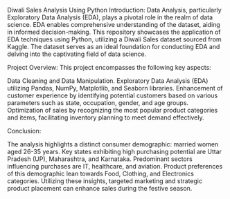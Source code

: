 Diwali Sales Analysis Using Python
Introduction:
Data Analysis, particularly Exploratory Data Analysis (EDA), plays a pivotal role in the realm of data science. EDA enables comprehensive understanding of the dataset, aiding in informed decision-making. This repository showcases the application of EDA techniques using Python, utilizing a Diwali Sales dataset sourced from Kaggle. The dataset serves as an ideal foundation for conducting EDA and delving into the captivating field of data science.

Project Overview:
This project encompasses the following key aspects:

Data Cleaning and Data Manipulation.
Exploratory Data Analysis (EDA) utilizing Pandas, NumPy, Matplotlib, and Seaborn libraries.
Enhancement of customer experience by identifying potential customers based on various parameters such as state, occupation, gender, and age groups.
Optimization of sales by recognizing the most popular product categories and items, facilitating inventory planning to meet demand effectively.


Conclusion:

The analysis highlights a distinct consumer demographic: married women aged 26-35 years.
Key states exhibiting high purchasing potential are Uttar Pradesh (UP), Maharashtra, and Karnataka.
Predominant sectors influencing purchases are IT, healthcare, and aviation.
Product preferences of this demographic lean towards Food, Clothing, and Electronics categories.
Utilizing these insights, targeted marketing and strategic product placement can enhance sales during the festive season.




